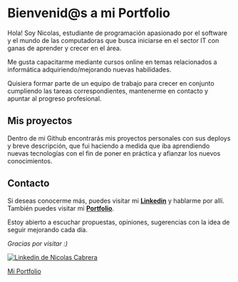 # Bienvenid@s a mi Portfolio

Hola! Soy Nicolas, estudiante de programación apasionado por el software y el mundo de las computadoras que busca iniciarse en el sector IT con ganas de aprender y crecer en el área.

Me gusta capacitarme mediante cursos online en temas relacionados a informática adquiriendo/mejorando nuevas habilidades.

Quisiera formar parte de un equipo de trabajo para crecer en conjunto cumpliendo las tareas correspondientes, mantenerme en contacto y apuntar al progreso profesional.

## Mis proyectos
Dentro de mi Github encontrarás mis proyectos personales con sus deploys y breve descripción, que fui haciendo a medida que iba aprendiendo nuevas tecnologías con el fin de poner en práctica y afianzar los nuevos conocimientos.

## Contacto
Si deseas conocerme más, puedes visitar mi **[Linkedin](https://www.linkedin.com/in/nicolas-francisco-cabrera/ "Ir a Linkedin de Nicolas Cabrera")** y hablarme por allí. También puedes visitar mi **[Portfolio](https://nicofcabrera.netlify.app/ "Visiar portfolio de Nicolas Cabrera")**.

Estoy abierto a escuchar propuestas, opiniones, sugerencias con la idea de seguir mejorando cada día.

_Gracias por visitar :)_

[![Linkedin de Nicolas Cabrera](https://cdn-icons-png.flaticon.com/32/145/145807.png "Ir a linkedin de Nicolas Cabrera")](https://www.linkedin.com/in/nicolas-francisco-cabrera/)

[Mi Portfolio](https://nicofcabrera.com.ar/ "Visiar portfolio de Nicolas Cabrera")
